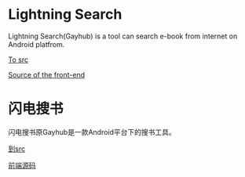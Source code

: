 # Lightning Search
Lightning Search(Gayhub) is a tool can search e-book from internet on Android platfrom.

[To src](https://gitee.com/YHaoNan/gayhub/tree/master/app/src/main)

[Source of the front-end](https://github.com/YHaoNan/lightning-search-fe)

# 闪电搜书
闪电搜书原Gayhub是一款Android平台下的搜书工具。

[到src](https://gitee.com/YHaoNan/gayhub/tree/master/app/src/main)

[前端源码](https://github.com/YHaoNan/lightning-search-fe)
